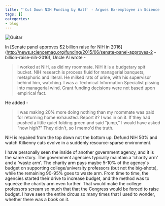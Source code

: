 ```yaml
---
title: "'Cut Down NIH Funding by Half' - Argues Ex-employee in Science Journal"
tags: []
categories:
- blog
---
```

![Guitar](http://www.homolog.us/blogs/wp-content/uploads/2015/10/Guitar.jpg)
<!--more-->

In [Senate panel approves $2 billion raise for NIH in
2016](http://news.sciencemag.org/funding/2015/06/senate-panel-approves-2
-billion-raise-nih-2016), Uncle Al wrote -

> I worked at NIH, as did my roommate. NIH it is a budgetary spit bucket. NIH
research is process fluid for managerial banquets, metaphoric and literal. He
milked rats of urine, with his supervisor behind him, watching. I was a
Technical Information Specialist pissing into managerial wind. Grant funding
decisions were not based upon empirical fact.

He added -

> I was making 20% more doing nothing than my roommate was paid for returning
home exhausted. Report it? I was in on it. If they had pushed a little quiet
folding green and said "jump," I would have asked "how high?" They didn't, so
I memo'd the truth.

NIH is repaired from the top down not the bottom up. Defund NIH 50% and watch
Kilkenny cats evolve in a suddenly resource-sparse environment.

I have personally seen the inside of another government agency, and it is the
same story. The government agencies typically maintain a 'charity arm' and a
'waste arm'. The charity arm pays maybe 5-10% of the agency's budget on
supporting college/university professors (but not the big-shots), while the
remaining 90-95% goes to waste arm. From time to time, the agencies started
their drive to increase budget, and the method was to squeeze the charity arm
even further. That would make the college professors scream so much that that
the Congress would be forced to raise budget. I have seen the entire circus so
many times that I used to wonder, whether there was a book on it.

